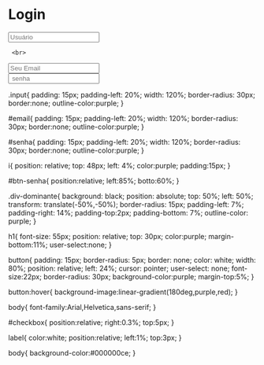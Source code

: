 <!DOCTYPE html>
<html lang="pt-br">
<head>
<meta charset="UTF-8">
<meta name="description" content="Cadastro de informações">
<meta name="keywords" content="cadastro, registro">
<meta name="author" content="willams Antonio">
<meta name="robots" content="index,follow">
<script 
 src="https://kit.fontawesome.com/6ca0558071.js"  crossorigin="anonymous"></script> 
    <title>conta Oasis game</title>
 <body>
    <meta charset="UTF-8">
   <title>Título da página</title>
  <link rel="stylesheet" href="Naruto.css">
</head>
<body>
    


<div class="div-dominante">
   <form>
        <h1>Login</h1>
     <i class="fa-solid fa-user"></i>

  <input id="usuário" class="input" type="text" placeholder="Usuário" required>

     <br>
  <i class="fa-regular fa-envelope"></i>

<input id="email" type="email" placeholder="Seu Email" required>
     <br>
       <i class="fa-solid fa-lock"></i>
    <i class="fa fa-eye" id="btn-senha" onclick="mostrarSenha"></i>
      <input id="senha"  type="password"  placeholder=" senha" required>
<br>
</form>
   </div>
     <script>
    function redirecionarParaCadastro() {
      var usuário = 
     document.getElementById("usuário").value;
      var email = document.getElementById("email").value;
      var senha = document.getElementById("senha").value;
      
      if (usuário && email && senha) {
        window.location.href = "cadastro.html";
      } else {
        alert("Por favor, preencha todos os campos para prosseguir.");
      }
    }

const passwordInput = document.getElementById("senha");
const togglePassword = document.getElementById("btn-senha");

togglePassword.addEventListener("click", function () {
  if (passwordInput.type === "password") {
    passwordInput.type = "text";
    togglePassword.classList.remove("fa-eye");
    togglePassword.classList.add("fa-eye-slash");
  } else {
    passwordInput.type = "password";
    togglePassword.classList.remove("fa-eye-slash");
    togglePassword.classList.add("fa-eye");
  }
});

 </script>
    </body>
        </html>
     
   .input{
        padding: 15px;
        padding-left: 20%;
        width: 120%;
        border-radius: 30px;
        border:none;
        outline-color:purple;
}

#email{
        padding: 15px;
        padding-left: 20%;
        width: 120%;
        border-radius: 30px;
        border:none;
        outline-color:purple;
}


#senha{
        padding: 15px;
        padding-left: 20%;
        width: 120%;
        border-radius: 30px;
        border:none;
        outline-color:purple;
}

i{
    position: relative;
    top: 48px;
    left: 4%;
    color:purple;
    padding:15px;
}

#btn-senha{
        position:relative;
        left:85%;
        botto:60%;
}



.div-dominante{
               background: black;
               position: absolute;
               top: 50%;
               left: 50%;
               transform: translate(-50%,-50%);
               border-radius: 15px;
               padding-left: 7%;
               padding-right: 14%;
               padding-top:2px;
               padding-bottom: 7%;
               outline-color: purple;
}

h1{
    font-size: 55px;
     position: relative;
     top: 30px;
     color:purple;
     margin-bottom:11%;
     user-select:none;
   }

button{
         padding: 15px;
         border-radius: 5px;
         border: none;
         color: white;
         width: 80%;
         position: relative;
         left: 24%;
         cursor: pointer;
         user-select: none;
         font-size:22px;
         border-radius: 30px;
         background-color:purple;
         margin-top:5%;
}
 
button:hover{
            background-image:linear-gradient(180deg,purple,red);
}


body{
      font-family:Arial,Helvetica,sans-serif;
}

#checkbox{
           position:relative;
           right:0.3%;
           top:5px;
}

label{
      color:white;
      position:relative;
       left:1%;
       top:3px;
}

body{
      background-color:#000000ce;
}  
